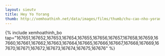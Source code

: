 ```yaml
---
layout: sieutv
title: Hey Yo Yorang
thumb: http://xemhoathinh.net/data/images/films/thumb/chu-cao-nho-yorang-hey-yo-yorang-2003.jpg
---
```

{% include xemhoathinh_bo tap="167651,167652,167653,167654,167655,167656,167657,167658,167659,167660,167661,167662,167663,167664,167665,167666,167667,167668,167669,167670,167671,167672,167673,167674,167675,167676" %} 
